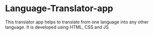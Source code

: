 # Language-Translator-app
This translator app helps to translate from one language into any other language. It is developed using HTML, CSS and JS
